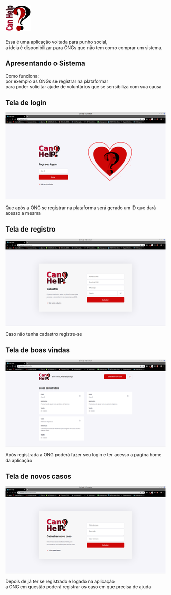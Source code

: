 <!DOCTYPE html>
<html lang="en">
<body>
  <h1><img src="./src/assest/logo.png" height="80" align-items="center"></h1>
  <p>Essa é uma aplicação voltada para punho social,<br /> a ideia é disponibilizar 
    para ONGs que não tem como comprar um sistema.<br />
  </p>

  <h2>Apresentando o Sistema</h2>
  <p>Como funciona:<br />
     por exemplo as ONGs se registrar na plataformar<br /> para poder solicitar 
    ajude de voluntários que se sensibiliza com sua causa </p>
  <h2>Tela de login</h2>
  <img src="./src/assest/login.png">
  <p>Que após a ONG se registrar na plataforma será gerado um ID que dará acesso a mesma</p>

  <h2>Tela de registro</h2>
  <img src="./src/assest/register.png">
  <p>Caso não tenha cadastro registre-se</p>

  <h2>Tela de boas vindas</h2>
  <img src="./src/assest/profile.png">
  <p>Após registrada a ONG poderá fazer seu login e ter acesso a pagina home da aplicação</p>

  <h2>Tela de novos casos</h2>
  <img src="./src/assest/newIncident.png">
  <p>Depois de já ter se registrado e logado na aplicação<br /> a ONG em questão poderá registrar os caso em que precisa de ajuda</p>

</body>
</html>